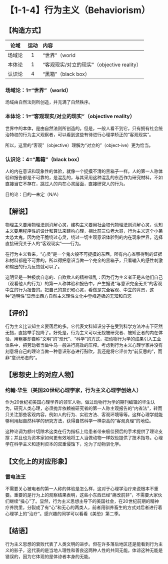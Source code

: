 # 【1-1-4】行为主义（Behaviorism）

## 【构造方式】
| 论域 | 运动           | 内容 |
|:----:|:----------------:|:-----|
| 场域论   |1 |  “世界”（world  |
| 本体论   |1 |  “客观现实/对立的现实”（objective reality）  |
| 认识论   |4 | “黑箱”（black box）   |


### 场域论：1=“世界”（world）
场域由自然法则所创造，并充满了自然秩序。

### 本体论：1=“客观现实/对立的现实”（objective reality）

世界中的本体，是由自然法则所创造的。但是，一般人看不到它，只有拥有社会统治特权的行为主义观察者，可以看到这些有待进行心理学矫正的“客观现实”。

所以，这里的“客观”（objective）理解为“对立的”（object-ive）更为恰当。

### 认识论：4=“黑箱”（black box）

人的内在意识和现象性的体验，就像一个捉摸不清的黑箱子一样。人的第一人称体验和报告都是不可靠的，是混乱的，与其采用这种混乱的东西作为研究材料，不如直接当它不存在，跳过人的内在心灵层面，直接研究人的行为。

目的论：目的—未定（N/A）

## 【解说】
物理主义要用物理法则消解心灵，建构主义要用社会取代物理法则消解心灵，认知主义要用程序性的设计和算法来建构心理，相比前三位老大哥，行为主义这个小弟太怂太鬼，因为他干脆绕过心灵，绕过一切主观意识体验到的内在现象世界，选择直接研究关于人的“客观现实”——行为。

在行为主义看来，“心灵”是一个鬼火般不可捉摸的东西，所有内心省察得到的证据和材料都是不可靠的，所以得把意识当做一个完全的黑箱子，只看输入的感性刺激和输出的行为反馈就可以了。

这明显是一种极度自恋的、自欺欺人的精神错乱：因为行为主义者正是从他们自己（观看他人的行为）的第一人称体验和报告中，产生据说“与意识完全无关”的客观中立的行为报告的。把自己的意识和心灵，看做是完全客观、中立的背景，这种“透明性”显示出西方自然主义理性文化中登峰造极的无知和自恋

## 【评价】
行为主义比认知主义要落后的多。它代表文科知识分子在受到科学方法冲击下茫然无措，直接举手投降了。好处是，行为主义可以无视被研究者、被矫正者的内在体验，用粗暴却自称“文明”的“现代”、“科学”的方式，把动物行为学的成果引入工业体系中，把劳动者当做牛马一般进行高效的压榨。考虑到行为主义心理学家并没有刻意将自己的理论当做一种意识形态进行鼓吹，我还是将它评价为“前反思的”，而非“意识形态的”。

## 【思想史上的对应人物】
### 约翰·华生（美国20世纪心理学家，行为主义心理学创始人）

作为20世纪初美国心理学界的领军人物，做过动物行为学的期刊编辑的华生认为，研究人类心理，必须抛弃依赖被研究者的第一人称主观报告的“内省法”，转而只关注那些客观内容，例如人的行为、实验方法、客观环境等等。这样心理学就能够利用起自然科学的研究方法，获得自然科学一样崇高的“客观真理”的地位。

这种论调为额叶切除术这类在行为指标上给患者带来极佳预后的手术提供了理论支撑；并且也为资本家如何更有效地将工人当做动物一样奴役提供了技术指导。心理学在科学主义和逐利资本的双重侵蚀下，沦为了动物驯化学。
## 【文化上的对应形象】
### 雷电法王

不需要关心被电者的第一人称的体验是怎么样，这对于心理学治疗来说根本不重要。重要的是行为上的观察结果表明，这些小东西已经“痛改前非”，不需要大家伙们继续“操心”了。显然，行为主义思想主导下的美国社会，在20世纪前期的精神疗养院里，分裂成了有“心”和无心的两类人，前者用驯养畜生的方式对后者进行着心理学上的“治疗”。感兴趣的同学可以看看《美恐》第二季。


## 【结语】
行为主义思想的衰败代表了人类文明的进步。但在许多落后地区还是能看到行为主义的影子，这代表的是当地人理性和善良这两种人性的共同无能。体谅这种无能是错误的，因为它体现的是体谅者本身的无能。
